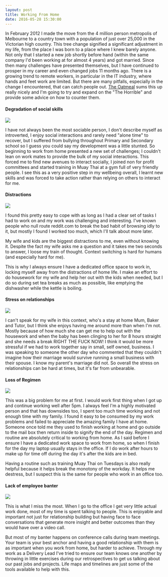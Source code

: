 ```yaml
---
layout: post
title: Working From Home
date: 2016-05-28 15:30:00
---
```


In February 2012 I made the move from the 4 million person metropolis of Melbourne to a country town with a population of just over 25,000 in the Victorian high country. This tree change signified a significant adjustment in my life, from the place I was born to a place where I knew barely anyone. Not only that I started a new job shortly before hand (within the same company I'd been working at for almost 4 years) and got married. Since then many challenges have presented themselves, but I have continued to prosper in my career and even changed jobs 11 months ago. There is a growing trend to remote workers, in particular in the IT industry, where hands and feet work are limited. But there are many pitfalls, especially in the change I encountered, that can catch people out. [The Oatmeal](http://theoatmeal.com/comics/working_home) sums this up really nicely and I'm going to try and expand on the "The Horrible" and provide some advice on how to counter them.

#### Degradation of social skills
![](http://s3.amazonaws.com/theoatmeal-img/comics/working_home/6.png)

I have not always been the most sociable person, I don't describe myself as introverted, I enjoy social interactions and rarely need "alone time" to recover, but I suffered from bullying throughout Primary and Secondary school so I guess you could say my development was a little stunted.
So beginning to work from home presented a new set of challenges; I couldn't lean on work mates to provide the bulk of my social interactions. This forced me to find new avenues to interact socially, I joined non for profit committees and started training in Muay Thai at a gym full of very friendly people.
I see this as a very positive step in my wellbeing overall, I learnt new skills and was forced to take action rather than relying on others to interact for me.

#### Distractions
![](http://s3.amazonaws.com/theoatmeal-img/comics/working_home/7.png)

I found this pretty easy to cope with as long as I had a clear set of tasks I had to work on and my work was challenging and interesting. I've known people who null route reddit.com to break the bad habit of browsing idly to it, but mostly I found I worked too much, which I'll talk about more later.

My wife and kids are the biggest distractions to me, even without knowing it. Despite the fact my wife asks me a question and it takes me two seconds to answer, I loose my train of thought. Context switching is hard for humans (and especially hard for me).

This is why I always ensure I have a dedicated office space to work in, locking myself away from the distractions of home life. I make an effort to do housework for my wife and help her out with the kids when needed, but I do so during set tea breaks as much as possible, like emptying the dishwasher while the kettle is boiling.

#### Stress on relationships
![](http://s3.amazonaws.com/theoatmeal-img/comics/working_home/8.png)

I can't speak for my wife in this context, who's a stay at home Mum, Baker and Tutor, but I think she enjoys having me around more than when I'm not. Mostly because of how much she can get me to help out with the housework and when the baby has been clinging to her for 8 hours straight and she needs a break RIGHT THE FUCK NOW!
I think it would be more stressful if we had to work together say in small, self owned, business. I was speaking to someone the other day who commented that they couldn't imagine how their marriage would survive running a small business with their spouse. I know my parent's marriage did not.
So overall the stress on relationships can be hard at times, but it's far from unbearable.

#### Loss of Regimen
![](http://s3.amazonaws.com/theoatmeal-img/comics/working_home/9.png)

This was a big problem for me at first. I would work first thing when I got up and continue working well after 5pm. I always feel I'm a highly motivated person and that has downsides too, I spent too much time working and not enough time with my family. I found it easy to be consumed by my work problems and failed to appreciate the amazing family I have at home.
Someone once told me they used to finish working at home and go outside to the mail box then return inside to signify the end of the day. Regimen and routine are absolutely critical to working from home. As I said before I ensure I have a dedicated work space to work from home, so when I finish for the day my laptop usually stays in the office. If I do work after hours to make up for time off during the day it's after the kids are in bed.

Having a routine such as training Muay Thai on Tuesdays is also really helpful because it helps break the monotony of the workday. It helps me destress, but I suspect this is the same for people who work in an office too.

#### Lack of employee banter
![](http://s3.amazonaws.com/theoatmeal-img/comics/working_home/10.png)

This is what I miss the most. When I go to the office I get very little actual work done, most of my time is spent talking to people. This is enjoyable and important not just for relationship building but having face to face conversations that generate more insight and better outcomes than they would have over a video call.

But most of my banter happens on conference calls during team meetings. Your team is your best anchor and having a good relationship with them is as important when you work from home, but harder to achieve. Through my work as a Delivery Lead I've tried to ensure our team knows one another by throwing in little exercises during our retrospectives to get us talking about our past jobs and projects. Life maps and timelines are just some of the tools available to help with this.
